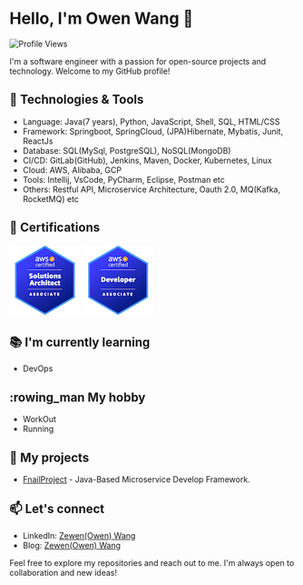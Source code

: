 # Hello, I'm Owen Wang 👋

![Profile Views](https://komarev.com/ghpvc/?username=zewenw)

I'm a software engineer with a passion for open-source projects and technology. Welcome to my GitHub profile!


## 🔧 Technologies & Tools

- Language: Java(7 years), Python, JavaScript, Shell, SQL, HTML/CSS
- Framework: Springboot, SpringCloud, (JPA)Hibernate, Mybatis, Junit, ReactJs
- Database: SQL(MySql, PostgreSQL), NoSQL(MongoDB)
- CI/CD: GitLab(GitHub), Jenkins, Maven, Docker, Kubernetes, Linux
- Cloud: AWS, Alibaba, GCP
- Tools: 	Intellij, VsCode, PyCharm, Eclipse, Postman etc
- Others: Restful API, Microservice Architecture, Oauth 2.0, MQ(Kafka, RocketMQ) etc

## :medal_sports: Certifications

![AWS Certified Solutions Architect - Associate](https://github.com/zewenw/zewenw/blob/master/aws-certified-solutions-architect-associate.png)
![AWS Certified Developer - Associate](https://github.com/zewenw/zewenw/blob/master/aws-certified-developer-associate.png)

## :books: I'm currently learning

- DevOps

## :rowing_man My hobby

- WorkOut
- Running

## 🚀 My projects

- [FnailProject](https://github.com/zewenw/final_project) - Java-Based Microservice Develop Framework.

## 📫 Let's connect

- LinkedIn: [Zewen(Owen) Wang](https://www.linkedin.com/in/owenwang8527/)
- Blog: [Zewen(Owen) Wang](https://www.yuque.com/wangzewen-jlbvo)

Feel free to explore my repositories and reach out to me. I'm always open to collaboration and new ideas!
